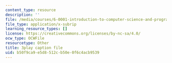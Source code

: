 ```yaml
---
content_type: resource
description: ''
file: /media/courses/6-0001-introduction-to-computer-science-and-programming-in-python-fall-2016/b50f9ca9e5d8512cb50e0f6c4acb9539_goalLDamePE.vtt
file_type: application/x-subrip
learning_resource_types: []
license: https://creativecommons.org/licenses/by-nc-sa/4.0/
ocw_type: OCWFile
resourcetype: Other
title: 3play caption file
uid: b50f9ca9-e5d8-512c-b50e-0f6c4acb9539
---
```

